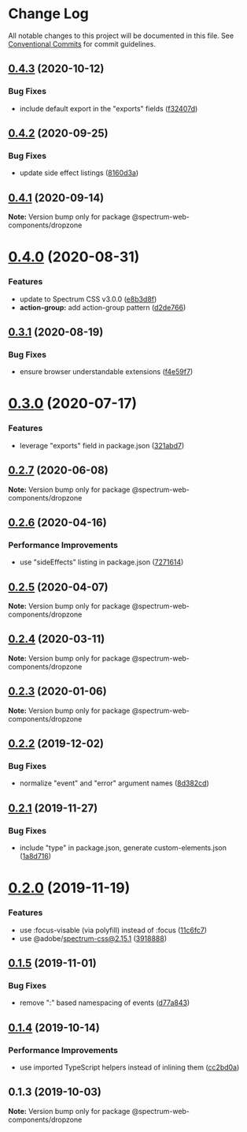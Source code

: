 # Change Log

All notable changes to this project will be documented in this file.
See [Conventional Commits](https://conventionalcommits.org) for commit guidelines.

## [0.4.3](https://github.com/adobe/spectrum-web-components/compare/@spectrum-web-components/dropzone@0.4.2...@spectrum-web-components/dropzone@0.4.3) (2020-10-12)

### Bug Fixes

-   include default export in the "exports" fields ([f32407d](https://github.com/adobe/spectrum-web-components/commit/f32407d7bbfd18e72c35b6f27740549e79957858))

## [0.4.2](https://github.com/adobe/spectrum-web-components/compare/@spectrum-web-components/dropzone@0.4.1...@spectrum-web-components/dropzone@0.4.2) (2020-09-25)

### Bug Fixes

-   update side effect listings ([8160d3a](https://github.com/adobe/spectrum-web-components/commit/8160d3ab2c4f5ea11ac40897a5cf1fdaa357f4a8))

## [0.4.1](https://github.com/adobe/spectrum-web-components/compare/@spectrum-web-components/dropzone@0.4.0...@spectrum-web-components/dropzone@0.4.1) (2020-09-14)

**Note:** Version bump only for package @spectrum-web-components/dropzone

# [0.4.0](https://github.com/adobe/spectrum-web-components/compare/@spectrum-web-components/dropzone@0.3.1...@spectrum-web-components/dropzone@0.4.0) (2020-08-31)

### Features

-   update to Spectrum CSS v3.0.0 ([e8b3d8f](https://github.com/adobe/spectrum-web-components/commit/e8b3d8f75c77c04b4d7af126b91b0f6ad2a40742))
-   **action-group:** add action-group pattern ([d2de766](https://github.com/adobe/spectrum-web-components/commit/d2de766efde6dfbaa1cd604f99ae3128b4fc81b5))

## [0.3.1](https://github.com/adobe/spectrum-web-components/compare/@spectrum-web-components/dropzone@0.3.0...@spectrum-web-components/dropzone@0.3.1) (2020-08-19)

### Bug Fixes

-   ensure browser understandable extensions ([f4e59f7](https://github.com/adobe/spectrum-web-components/commit/f4e59f76f86369593810463c6406565e28ad97e9))

# [0.3.0](https://github.com/adobe/spectrum-web-components/compare/@spectrum-web-components/dropzone@0.2.7...@spectrum-web-components/dropzone@0.3.0) (2020-07-17)

### Features

-   leverage "exports" field in package.json ([321abd7](https://github.com/adobe/spectrum-web-components/commit/321abd7b7e78ccd9157cff75a1fa3dbd06e81f79))

## [0.2.7](https://github.com/adobe/spectrum-web-components/compare/@spectrum-web-components/dropzone@0.2.6...@spectrum-web-components/dropzone@0.2.7) (2020-06-08)

**Note:** Version bump only for package @spectrum-web-components/dropzone

## [0.2.6](https://github.com/adobe/spectrum-web-components/compare/@spectrum-web-components/dropzone@0.2.5...@spectrum-web-components/dropzone@0.2.6) (2020-04-16)

### Performance Improvements

-   use "sideEffects" listing in package.json ([7271614](https://github.com/adobe/spectrum-web-components/commit/7271614c0ca3ccf3566583bb59467eb15a6199cd))

## [0.2.5](https://github.com/adobe/spectrum-web-components/compare/@spectrum-web-components/dropzone@0.2.4...@spectrum-web-components/dropzone@0.2.5) (2020-04-07)

**Note:** Version bump only for package @spectrum-web-components/dropzone

## [0.2.4](https://github.com/adobe/spectrum-web-components/compare/@spectrum-web-components/dropzone@0.2.3...@spectrum-web-components/dropzone@0.2.4) (2020-03-11)

**Note:** Version bump only for package @spectrum-web-components/dropzone

## [0.2.3](https://github.com/adobe/spectrum-web-components/compare/@spectrum-web-components/dropzone@0.2.2...@spectrum-web-components/dropzone@0.2.3) (2020-01-06)

**Note:** Version bump only for package @spectrum-web-components/dropzone

## [0.2.2](https://github.com/adobe/spectrum-web-components/compare/@spectrum-web-components/dropzone@0.2.1...@spectrum-web-components/dropzone@0.2.2) (2019-12-02)

### Bug Fixes

-   normalize "event" and "error" argument names ([8d382cd](https://github.com/adobe/spectrum-web-components/commit/8d382cd))

## [0.2.1](https://github.com/adobe/spectrum-web-components/compare/@spectrum-web-components/dropzone@0.2.0...@spectrum-web-components/dropzone@0.2.1) (2019-11-27)

### Bug Fixes

-   include "type" in package.json, generate custom-elements.json ([1a8d716](https://github.com/adobe/spectrum-web-components/commit/1a8d716))

# [0.2.0](https://github.com/adobe/spectrum-web-components/compare/@spectrum-web-components/dropzone@0.1.5...@spectrum-web-components/dropzone@0.2.0) (2019-11-19)

### Features

-   use :focus-visable (via polyfill) instead of :focus ([11c6fc7](https://github.com/adobe/spectrum-web-components/commit/11c6fc7))
-   use @adobe/spectrum-css@2.15.1 ([3918888](https://github.com/adobe/spectrum-web-components/commit/3918888))

## [0.1.5](https://github.com/adobe/spectrum-web-components/compare/@spectrum-web-components/dropzone@0.1.4...@spectrum-web-components/dropzone@0.1.5) (2019-11-01)

### Bug Fixes

-   remove ":" based namespacing of events ([d77a843](https://github.com/adobe/spectrum-web-components/commit/d77a843))

## [0.1.4](https://github.com/adobe/spectrum-web-components/compare/@spectrum-web-components/dropzone@0.1.3...@spectrum-web-components/dropzone@0.1.4) (2019-10-14)

### Performance Improvements

-   use imported TypeScript helpers instead of inlining them ([cc2bd0a](https://github.com/adobe/spectrum-web-components/commit/cc2bd0a))

## 0.1.3 (2019-10-03)

**Note:** Version bump only for package @spectrum-web-components/dropzone
